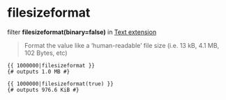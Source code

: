 filesizeformat
==============

filter **filesizeformat(binary=false)** in [Text extension](../Text.md)

> Format the value like a ‘human-readable’ file size (i.e. 13 kB, 4.1 MB, 102 Bytes, etc)

``` jinja
{{ 1000000|filesizeformat }}
{# outputs 1.0 MB #}

{{ 1000000|filesizeformat(true) }}
{# outputs 976.6 KiB #}
```